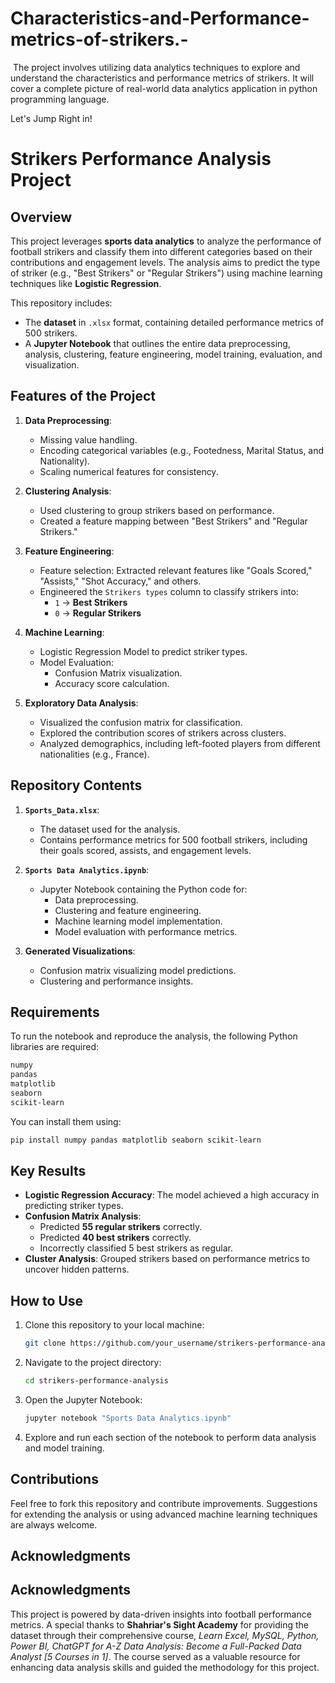 # Characteristics-and-Performance-metrics-of-strikers.-
![]()
The project involves utilizing data analytics techniques to explore and understand the characteristics and performance metrics of strikers. It will cover a complete picture of real-world data analytics application in python programming language.

Let's Jump Right in!

# Strikers Performance Analysis Project

## Overview

This project leverages **sports data analytics** to analyze the performance of football strikers and classify them into different categories based on their contributions and engagement levels. The analysis aims to predict the type of striker (e.g., "Best Strikers" or "Regular Strikers") using machine learning techniques like **Logistic Regression**.

This repository includes:
- The **dataset** in `.xlsx` format, containing detailed performance metrics of 500 strikers.
- A **Jupyter Notebook** that outlines the entire data preprocessing, analysis, clustering, feature engineering, model training, evaluation, and visualization.

## Features of the Project
1. **Data Preprocessing**:
   - Missing value handling.
   - Encoding categorical variables (e.g., Footedness, Marital Status, and Nationality).
   - Scaling numerical features for consistency.

2. **Clustering Analysis**:
   - Used clustering to group strikers based on performance.
   - Created a feature mapping between "Best Strikers" and "Regular Strikers."

3. **Feature Engineering**:
   - Feature selection: Extracted relevant features like "Goals Scored," "Assists," "Shot Accuracy," and others.
   - Engineered the `Strikers types` column to classify strikers into:
     - `1` → **Best Strikers**
     - `0` → **Regular Strikers**

4. **Machine Learning**:
   - Logistic Regression Model to predict striker types.
   - Model Evaluation:
     - Confusion Matrix visualization.
     - Accuracy score calculation.

5. **Exploratory Data Analysis**:
   - Visualized the confusion matrix for classification.
   - Explored the contribution scores of strikers across clusters.
   - Analyzed demographics, including left-footed players from different nationalities (e.g., France).

## Repository Contents

1. **`Sports_Data.xlsx`**:
   - The dataset used for the analysis.
   - Contains performance metrics for 500 football strikers, including their goals scored, assists, and engagement levels.

2. **`Sports Data Analytics.ipynb`**:
   - Jupyter Notebook containing the Python code for:
     - Data preprocessing.
     - Clustering and feature engineering.
     - Machine learning model implementation.
     - Model evaluation with performance metrics.

3. **Generated Visualizations**:
   - Confusion matrix visualizing model predictions.
   - Clustering and performance insights.

## Requirements

To run the notebook and reproduce the analysis, the following Python libraries are required:

```bash
numpy
pandas
matplotlib
seaborn
scikit-learn
```

You can install them using:

```bash
pip install numpy pandas matplotlib seaborn scikit-learn
```

## Key Results
- **Logistic Regression Accuracy**: The model achieved a high accuracy in predicting striker types.
- **Confusion Matrix Analysis**:
  - Predicted **55 regular strikers** correctly.
  - Predicted **40 best strikers** correctly.
  - Incorrectly classified 5 best strikers as regular.
- **Cluster Analysis**: Grouped strikers based on performance metrics to uncover hidden patterns.

## How to Use

1. Clone this repository to your local machine:
   ```bash
   git clone https://github.com/your_username/strikers-performance-analysis.git
   ```

2. Navigate to the project directory:
   ```bash
   cd strikers-performance-analysis
   ```

3. Open the Jupyter Notebook:
   ```bash
   jupyter notebook "Sports Data Analytics.ipynb"
   ```

4. Explore and run each section of the notebook to perform data analysis and model training.

## Contributions

Feel free to fork this repository and contribute improvements. Suggestions for extending the analysis or using advanced machine learning techniques are always welcome.

## Acknowledgments

## Acknowledgments

This project is powered by data-driven insights into football performance metrics. A special thanks to **Shahriar's Sight Academy** for providing the dataset through their comprehensive course, *Learn Excel, MySQL, Python, Power BI, ChatGPT for A-Z Data Analysis: Become a Full-Packed Data Analyst [5 Courses in 1]*. The course served as a valuable resource for enhancing data analysis skills and guided the methodology for this project.
